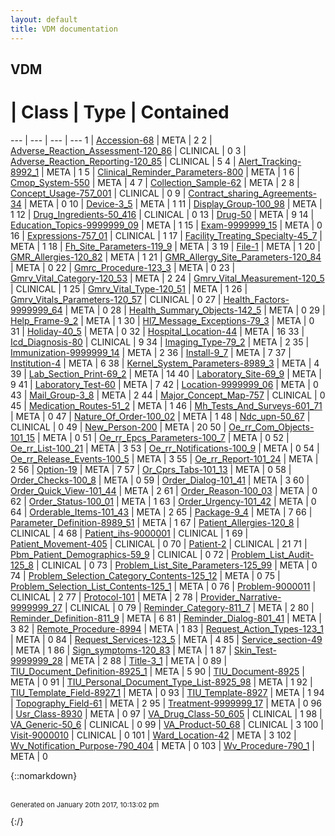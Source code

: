```yaml
---
layout: default
title: VDM documentation
---
```

## VDM

 # | Class | Type | Contained 
 --- | --- | --- | --- 
1 | [Accession-68](Accession-68.md) | META | 2
2 | [Adverse_Reaction_Assessment-120_86](Adverse_Reaction_Assessment-120_86.md) | CLINICAL | 0
3 | [Adverse_Reaction_Reporting-120_85](Adverse_Reaction_Reporting-120_85.md) | CLINICAL | 5
4 | [Alert_Tracking-8992_1](Alert_Tracking-8992_1.md) | META | 1
5 | [Clinical_Reminder_Parameters-800](Clinical_Reminder_Parameters-800.md) | META | 1
6 | [Cmop_System-550](Cmop_System-550.md) | META | 4
7 | [Collection_Sample-62](Collection_Sample-62.md) | META | 2
8 | [Concept_Usage-757_001](Concept_Usage-757_001.md) | CLINICAL | 0
9 | [Contract_sharing_Agreements-34](Contract_sharing_Agreements-34.md) | META | 0
10 | [Device-3_5](Device-3_5.md) | META | 1
11 | [Display_Group-100_98](Display_Group-100_98.md) | META | 1
12 | [Drug_Ingredients-50_416](Drug_Ingredients-50_416.md) | CLINICAL | 0
13 | [Drug-50](Drug-50.md) | META | 9
14 | [Education_Topics-9999999_09](Education_Topics-9999999_09.md) | META | 1
15 | [Exam-9999999_15](Exam-9999999_15.md) | META | 0
16 | [Expressions-757_01](Expressions-757_01.md) | CLINICAL | 1
17 | [Facility_Treating_Specialty-45_7](Facility_Treating_Specialty-45_7.md) | META | 1
18 | [Fh_Site_Parameters-119_9](Fh_Site_Parameters-119_9.md) | META | 3
19 | [File-1](File-1.md) | META | 1
20 | [GMR_Allergies-120_82](GMR_Allergies-120_82.md) | META | 1
21 | [GMR_Allergy_Site_Parameters-120_84](GMR_Allergy_Site_Parameters-120_84.md) | META | 0
22 | [Gmrc_Procedure-123_3](Gmrc_Procedure-123_3.md) | META | 0
23 | [Gmrv_Vital_Category-120_53](Gmrv_Vital_Category-120_53.md) | META | 2
24 | [Gmrv_Vital_Measurement-120_5](Gmrv_Vital_Measurement-120_5.md) | CLINICAL | 1
25 | [Gmrv_Vital_Type-120_51](Gmrv_Vital_Type-120_51.md) | META | 1
26 | [Gmrv_Vitals_Parameters-120_57](Gmrv_Vitals_Parameters-120_57.md) | CLINICAL | 0
27 | [Health_Factors-9999999_64](Health_Factors-9999999_64.md) | META | 0
28 | [Health_Summary_Objects-142_5](Health_Summary_Objects-142_5.md) | META | 0
29 | [Help_Frame-9_2](Help_Frame-9_2.md) | META | 1
30 | [Hl7_Message_Exceptions-79_3](Hl7_Message_Exceptions-79_3.md) | META | 0
31 | [Holiday-40_5](Holiday-40_5.md) | META | 0
32 | [Hospital_Location-44](Hospital_Location-44.md) | META | 16
33 | [Icd_Diagnosis-80](Icd_Diagnosis-80.md) | CLINICAL | 9
34 | [Imaging_Type-79_2](Imaging_Type-79_2.md) | META | 2
35 | [Immunization-9999999_14](Immunization-9999999_14.md) | META | 2
36 | [Install-9_7](Install-9_7.md) | META | 7
37 | [Institution-4](Institution-4.md) | META | 6
38 | [Kernel_System_Parameters-8989_3](Kernel_System_Parameters-8989_3.md) | META | 4
39 | [Lab_Section_Print-69_2](Lab_Section_Print-69_2.md) | META | 14
40 | [Laboratory_Site-69_9](Laboratory_Site-69_9.md) | META | 9
41 | [Laboratory_Test-60](Laboratory_Test-60.md) | META | 7
42 | [Location-9999999_06](Location-9999999_06.md) | META | 0
43 | [Mail_Group-3_8](Mail_Group-3_8.md) | META | 2
44 | [Major_Concept_Map-757](Major_Concept_Map-757.md) | CLINICAL | 0
45 | [Medication_Routes-51_2](Medication_Routes-51_2.md) | META | 1
46 | [Mh_Tests_And_Surveys-601_71](Mh_Tests_And_Surveys-601_71.md) | META | 0
47 | [Nature_Of_Order-100_02](Nature_Of_Order-100_02.md) | META | 1
48 | [Ndc_upn-50_67](Ndc_upn-50_67.md) | CLINICAL | 0
49 | [New_Person-200](New_Person-200.md) | META | 20
50 | [Oe_rr_Com_Objects-101_15](Oe_rr_Com_Objects-101_15.md) | META | 0
51 | [Oe_rr_Epcs_Parameters-100_7](Oe_rr_Epcs_Parameters-100_7.md) | META | 0
52 | [Oe_rr_List-100_21](Oe_rr_List-100_21.md) | META | 3
53 | [Oe_rr_Notifications-100_9](Oe_rr_Notifications-100_9.md) | META | 0
54 | [Oe_rr_Release_Events-100_5](Oe_rr_Release_Events-100_5.md) | META | 3
55 | [Oe_rr_Report-101_24](Oe_rr_Report-101_24.md) | META | 2
56 | [Option-19](Option-19.md) | META | 7
57 | [Or_Cprs_Tabs-101_13](Or_Cprs_Tabs-101_13.md) | META | 0
58 | [Order_Checks-100_8](Order_Checks-100_8.md) | META | 0
59 | [Order_Dialog-101_41](Order_Dialog-101_41.md) | META | 3
60 | [Order_Quick_View-101_44](Order_Quick_View-101_44.md) | META | 2
61 | [Order_Reason-100_03](Order_Reason-100_03.md) | META | 0
62 | [Order_Status-100_01](Order_Status-100_01.md) | META | 1
63 | [Order_Urgency-101_42](Order_Urgency-101_42.md) | META | 0
64 | [Orderable_Items-101_43](Orderable_Items-101_43.md) | META | 2
65 | [Package-9_4](Package-9_4.md) | META | 7
66 | [Parameter_Definition-8989_51](Parameter_Definition-8989_51.md) | META | 1
67 | [Patient_Allergies-120_8](Patient_Allergies-120_8.md) | CLINICAL | 4
68 | [Patient_ihs-9000001](Patient_ihs-9000001.md) | CLINICAL | 1
69 | [Patient_Movement-405](Patient_Movement-405.md) | CLINICAL | 0
70 | [Patient-2](Patient-2.md) | CLINICAL | 21
71 | [Pbm_Patient_Demographics-59_9](Pbm_Patient_Demographics-59_9.md) | CLINICAL | 0
72 | [Problem_List_Audit-125_8](Problem_List_Audit-125_8.md) | CLINICAL | 0
73 | [Problem_List_Site_Parameters-125_99](Problem_List_Site_Parameters-125_99.md) | META | 0
74 | [Problem_Selection_Category_Contents-125_12](Problem_Selection_Category_Contents-125_12.md) | META | 0
75 | [Problem_Selection_List_Contents-125_1](Problem_Selection_List_Contents-125_1.md) | META | 0
76 | [Problem-9000011](Problem-9000011.md) | CLINICAL | 2
77 | [Protocol-101](Protocol-101.md) | META | 2
78 | [Provider_Narrative-9999999_27](Provider_Narrative-9999999_27.md) | CLINICAL | 0
79 | [Reminder_Category-811_7](Reminder_Category-811_7.md) | META | 2
80 | [Reminder_Definition-811_9](Reminder_Definition-811_9.md) | META | 6
81 | [Reminder_Dialog-801_41](Reminder_Dialog-801_41.md) | META | 3
82 | [Remote_Procedure-8994](Remote_Procedure-8994.md) | META | 1
83 | [Request_Action_Types-123_1](Request_Action_Types-123_1.md) | META | 0
84 | [Request_Services-123_5](Request_Services-123_5.md) | META | 4
85 | [Service_section-49](Service_section-49.md) | META | 1
86 | [Sign_symptoms-120_83](Sign_symptoms-120_83.md) | META | 1
87 | [Skin_Test-9999999_28](Skin_Test-9999999_28.md) | META | 2
88 | [Title-3_1](Title-3_1.md) | META | 0
89 | [TIU_Document_Definition-8925_1](TIU_Document_Definition-8925_1.md) | META | 5
90 | [TIU_Document-8925](TIU_Document-8925.md) | META | 0
91 | [TIU_Personal_Document_Type_List-8925_98](TIU_Personal_Document_Type_List-8925_98.md) | META | 1
92 | [TIU_Template_Field-8927_1](TIU_Template_Field-8927_1.md) | META | 0
93 | [TIU_Template-8927](TIU_Template-8927.md) | META | 1
94 | [Topography_Field-61](Topography_Field-61.md) | META | 2
95 | [Treatment-9999999_17](Treatment-9999999_17.md) | META | 0
96 | [Usr_Class-8930](Usr_Class-8930.md) | META | 0
97 | [VA_Drug_Class-50_605](VA_Drug_Class-50_605.md) | CLINICAL | 1
98 | [VA_Generic-50_6](VA_Generic-50_6.md) | CLINICAL | 0
99 | [VA_Product-50_68](VA_Product-50_68.md) | CLINICAL | 3
100 | [Visit-9000010](Visit-9000010.md) | CLINICAL | 0
101 | [Ward_Location-42](Ward_Location-42.md) | META | 3
102 | [Wv_Notification_Purpose-790_404](Wv_Notification_Purpose-790_404.md) | META | 0
103 | [Wv_Procedure-790_1](Wv_Procedure-790_1.md) | META | 0


{::nomarkdown} <br/><br/><p style="font-size: 11px">Generated on January 20th 2017, 10:13:02 pm</p>{:/}